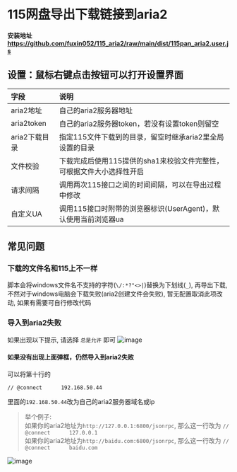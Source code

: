 # 115网盘导出下载链接到aria2

**安装地址 https://github.com/fuxin052/115_aria2/raw/main/dist/115pan_aria2.user.js**

## 设置：鼠标右键点击按钮可以打开设置界面

|字段|说明|
|:----|:----|
|aria2地址|自己的aria2服务器地址|
|aria2token|自己的aria2服务器token，若没有设置token则留空|
|aria2下载目录|指定115文件下载到的目录，留空时继承aria2里全局设置的目录|
|文件校验| 下载完成后使用115提供的sha1来校验文件完整性，可根据文件大小选择性开启|
|请求间隔|调用两次115接口之间的时间间隔，可以在导出过程中修改|
|自定义UA|调用115接口时附带的浏览器标识(UserAgent)，默认使用当前浏览器ua|
## 常见问题

### 下载的文件名和115上不一样

脚本会将windows文件名不支持的字符(`\/:*?"<>|`)替换为下划线(`_`), 再导出下载, 不然对于windows电脑会下载失败(aria2创建文件会失败), 暂无配置取消此项改动, 如果有需要可自行修改代码

### 导入到aria2失败

如果出现以下提示, 请选择 `总是允许` 即可
![image](https://user-images.githubusercontent.com/46592199/213325190-0b1df296-a53d-4dc2-9411-cdaeba670576.png)

#### 如果没有出现上面弹框，仍然导入到aria2失败
可以将第十行的
```
// @connect      192.168.50.44
```
里面的`192.168.50.44`改为自己的aria2服务器域名或ip

> 举个例子:<br/>
> 如果你的aria2地址为`http://127.0.0.1:6800/jsonrpc`, 那么这一行改为 `// @connect      127.0.0.1`<br/>
> 如果你的aria2地址为`http://baidu.com:6800/jsonrpc`, 那么这一行改为 `// @connect      baidu.com`

![image](https://user-images.githubusercontent.com/46592199/213326074-0fc06090-888d-4d27-9158-bb6cba4cfb39.png)

